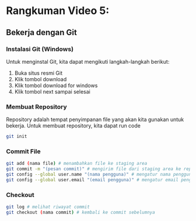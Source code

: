 # Rangkuman Video 5:
## Bekerja dengan Git
### Instalasi Git (Windows)
Untuk menginstal Git, kita dapat mengikuti langkah-langkah berikut:
1. Buka situs resmi Git
2. Klik tombol download
3. Klik tombol download for windows
4. Klik tombol next sampai selesai

### Membuat Repository
Repository adalah tempat penyimpanan file yang akan kita gunakan untuk bekerja. Untuk membuat repository, kita dapat run code
```bash
git init
```

### Commit File
```bash
git add (nama file) # menambahkan file ke staging area
git commit -m "(pesan commit)" # mengirim file dari staging area ke repository
git config --global user.name "(nama pengguna)" # mengatur nama pengguna
git config --global user.email "(email pengguna)" # mengatur email pengguna
```

### Checkout
```bash
git log # melihat riwayat commit
git checkout (nama commit) # kembali ke commit sebelumnya
```
